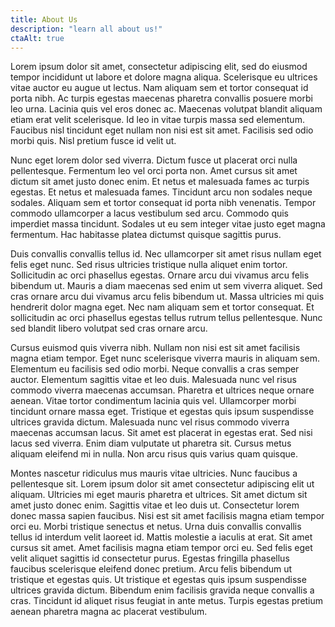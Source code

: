 ```yaml
---
title: About Us
description: "learn all about us!"
ctaAlt: true
---
```


Lorem ipsum dolor sit amet, consectetur adipiscing elit, sed do eiusmod tempor incididunt ut labore et dolore magna aliqua. Scelerisque eu ultrices vitae auctor eu augue ut lectus. Nam aliquam sem et tortor consequat id porta nibh. Ac turpis egestas maecenas pharetra convallis posuere morbi leo urna. Lacinia quis vel eros donec ac. Maecenas volutpat blandit aliquam etiam erat velit scelerisque. Id leo in vitae turpis massa sed elementum. Faucibus nisl tincidunt eget nullam non nisi est sit amet. Facilisis sed odio morbi quis. Nisl pretium fusce id velit ut.

Nunc eget lorem dolor sed viverra. Dictum fusce ut placerat orci nulla pellentesque. Fermentum leo vel orci porta non. Amet cursus sit amet dictum sit amet justo donec enim. Et netus et malesuada fames ac turpis egestas. Et netus et malesuada fames. Tincidunt arcu non sodales neque sodales. Aliquam sem et tortor consequat id porta nibh venenatis. Tempor commodo ullamcorper a lacus vestibulum sed arcu. Commodo quis imperdiet massa tincidunt. Sodales ut eu sem integer vitae justo eget magna fermentum. Hac habitasse platea dictumst quisque sagittis purus.

Duis convallis convallis tellus id. Nec ullamcorper sit amet risus nullam eget felis eget nunc. Sed risus ultricies tristique nulla aliquet enim tortor. Sollicitudin ac orci phasellus egestas. Ornare arcu dui vivamus arcu felis bibendum ut. Mauris a diam maecenas sed enim ut sem viverra aliquet. Sed cras ornare arcu dui vivamus arcu felis bibendum ut. Massa ultricies mi quis hendrerit dolor magna eget. Nec nam aliquam sem et tortor consequat. Et sollicitudin ac orci phasellus egestas tellus rutrum tellus pellentesque. Nunc sed blandit libero volutpat sed cras ornare arcu.

Cursus euismod quis viverra nibh. Nullam non nisi est sit amet facilisis magna etiam tempor. Eget nunc scelerisque viverra mauris in aliquam sem. Elementum eu facilisis sed odio morbi. Neque convallis a cras semper auctor. Elementum sagittis vitae et leo duis. Malesuada nunc vel risus commodo viverra maecenas accumsan. Pharetra et ultrices neque ornare aenean. Vitae tortor condimentum lacinia quis vel. Ullamcorper morbi tincidunt ornare massa eget. Tristique et egestas quis ipsum suspendisse ultrices gravida dictum. Malesuada nunc vel risus commodo viverra maecenas accumsan lacus. Sit amet est placerat in egestas erat. Sed nisi lacus sed viverra. Enim diam vulputate ut pharetra sit. Cursus metus aliquam eleifend mi in nulla. Non arcu risus quis varius quam quisque.

Montes nascetur ridiculus mus mauris vitae ultricies. Nunc faucibus a pellentesque sit. Lorem ipsum dolor sit amet consectetur adipiscing elit ut aliquam. Ultricies mi eget mauris pharetra et ultrices. Sit amet dictum sit amet justo donec enim. Sagittis vitae et leo duis ut. Consectetur lorem donec massa sapien faucibus. Nisi est sit amet facilisis magna etiam tempor orci eu. Morbi tristique senectus et netus. Urna duis convallis convallis tellus id interdum velit laoreet id. Mattis molestie a iaculis at erat. Sit amet cursus sit amet. Amet facilisis magna etiam tempor orci eu. Sed felis eget velit aliquet sagittis id consectetur purus. Egestas fringilla phasellus faucibus scelerisque eleifend donec pretium. Arcu felis bibendum ut tristique et egestas quis. Ut tristique et egestas quis ipsum suspendisse ultrices gravida dictum. Bibendum enim facilisis gravida neque convallis a cras. Tincidunt id aliquet risus feugiat in ante metus. Turpis egestas pretium aenean pharetra magna ac placerat vestibulum.